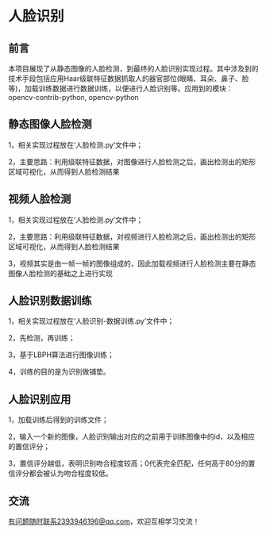 # 人脸识别

## 前言

本项目展现了从静态图像的人脸检测，到最终的人脸识别实现过程。其中涉及到的技术手段包括应用Haar级联特征数据抓取人的器官部位(眼睛、耳朵、鼻子、脸等)，加载训练数据进行数据训练，以便进行人脸识别等。应用到的模块：opencv-contrib-python, opencv-python

## 静态图像人脸检测

1，相关实现过程放在‘人脸检测.py’文件中；

2，主要思路：利用级联特征数据，对图像进行人脸检测之后，画出检测出的矩形区域可视化，从而得到人脸检测结果

## 视频人脸检测

1，相关实现过程放在‘人脸检测.py’文件中；

2，主要思路：利用级联特征数据，对视频进行人脸检测之后，画出检测出的矩形区域可视化，从而得到人脸检测结果

3，视频其实是由一帧一帧的图像组成的，因此加载视频进行人脸检测主要在静态图像人脸检测的基础之上进行实现

## 人脸识别数据训练

1，相关实现过程放在‘人脸识别-数据训练.py’文件中；

2，先检测，再训练；

3，基于LBPH算法进行图像训练；

4，训练的目的是为识别做铺垫。

## 人脸识别应用

1，加载训练后得到的训练文件；

2，输入一个新的图像，人脸识别输出对应的之前用于训练图像中的id，以及相应的置信评分；

3，置信评分越低，表明识别吻合程度较高；0代表完全匹配，任何高于80分的置信评分都会被认为吻合程度较低。

## 交流

有问题随时联系2393946196@qq.com，欢迎互相学习交流！